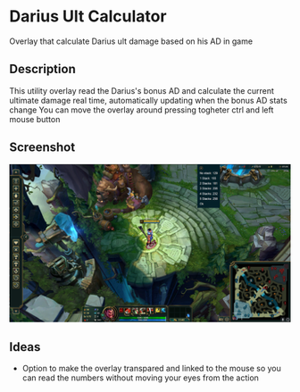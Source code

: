 # Darius Ult Calculator
Overlay that calculate Darius ult damage based on his AD in game

## Description
This utility overlay read the Darius's bonus AD and calculate the current ultimate damage real time, automatically updating when the bonus AD stats change
You can move the overlay around pressing togheter ctrl and left mouse button

## Screenshot
![alt text](Screenshot.PNG?raw=true)

## Ideas
* Option to make the overlay transpared and linked to the mouse so you can read the numbers without moving your eyes from the action
